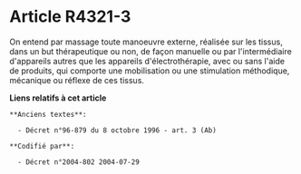 # Article R4321-3

On entend par massage toute manoeuvre externe, réalisée sur les tissus, dans un but thérapeutique ou non, de façon manuelle
ou par l'intermédiaire d'appareils autres que les appareils d'électrothérapie, avec ou sans l'aide de produits, qui comporte
une mobilisation ou une stimulation méthodique, mécanique ou réflexe de ces tissus.

**Liens relatifs à cet article**

	**Anciens textes**:

	  - Décret n°96-879 du 8 octobre 1996 - art. 3 (Ab)

	**Codifié par**:

	  - Décret n°2004-802 2004-07-29
